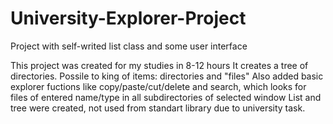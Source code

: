 # University-Explorer-Project
Project with self-writed list class and some user interface 

This project was created for my studies in 8-12 hours
It creates a tree of directories. Possile to king of items: directories and "files"
Also added basic explorer fuctions like copy/paste/cut/delete and search, which looks for files of entered name/type in all subdirectories of selected window
List and tree were created, not used from standart library due to university task.

